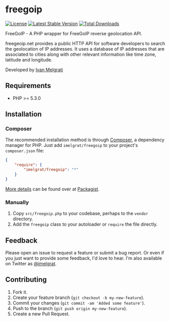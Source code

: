 freegoip
==================

[![License](https://poser.pugx.org/imelgrat/freegoip/license)](https://packagist.org/packages/imelgrat/freegoip)
[![Latest Stable Version](https://poser.pugx.org/imelgrat/freegoip/v/stable)](https://packagist.org/packages/imelgrat/freegoip)
[![Total Downloads](https://poser.pugx.org/imelgrat/freegoip/downloads)](https://packagist.org/packages/imelgrat/freegoip)

FreeGoIP - A PHP wrapper for FreeGoIP reverse geolocation API.

freegeoip.net provides a public HTTP API for software developers to search the geolocation of IP addresses. 
It uses a database of IP addresses that are associated to cities along with other relevant information like time zone, latitude and longitude. 

Developed by [Ivan Melgrati](https://twitter.com/imelgrat) 

Requirements
------------

*   PHP >= 5.3.0

Installation
------------

### Composer

The recommended installation method is through
[Composer](http://getcomposer.org/), a dependency manager for PHP. Just add
`imelgrat/freegoip` to your project's `composer.json` file:

```json
{
    "require": {
        "imelgrat/freegoip": "*"
    }
}
```

[More details](http://packagist.org/packages/imelgrat/freegoip) can
be found over at [Packagist](http://packagist.org).

### Manually

1.  Copy `src/freegoip.php` to your codebase, perhaps to the `vendor`
    directory.
2.  Add the `freegoip` class to your autoloader or `require` the file
    directly.

Feedback
--------

Please open an issue to request a feature or submit a bug report. Or even if
you just want to provide some feedback, I'd love to hear. I'm also available on
Twitter as [@imelgrat](https://twitter.com/imelgrat).

Contributing
------------

1.  Fork it.
2.  Create your feature branch (`git checkout -b my-new-feature`).
3.  Commit your changes (`git commit -am 'Added some feature'`).
4.  Push to the branch (`git push origin my-new-feature`).
5.  Create a new Pull Request.
